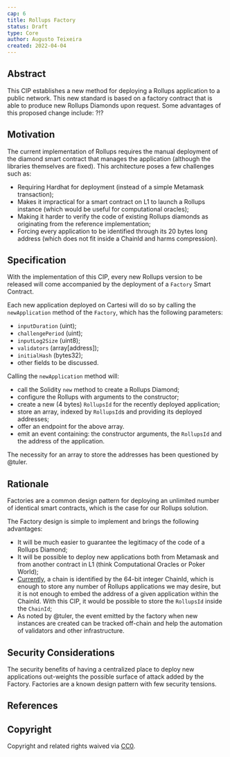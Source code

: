 ```yaml
---
cap: 6
title: Rollups Factory
status: Draft
type: Core
author: Augusto Teixeira
created: 2022-04-04
---
```


## Abstract

This CIP establishes a new method for deploying a Rollups application to a public network.
This new standard is based on  a factory contract that is able to produce new Rollups Diamonds upon request.
Some advantages of this proposed change include:
?!?

## Motivation

The current implementation of Rollups requires the manual deployment of the diamond smart contract that manages the application (although the libraries themselves are fixed).
This architecture poses a few challenges such as:
- Requiring Hardhat for deployment (instead of a simple Metamask transaction);
- Makes it impractical for a smart contract on L1 to launch a Rollups instance (which would be useful for computational oracles);
- Making it harder to verify the code of existing Rollups diamonds as originating from the reference implementation;
- Forcing every application to be identified through its 20 bytes long address (which does not fit inside a ChainId and harms compression).

## Specification

With the implementation of this CIP, every new Rollups version to be released will come accompanied by the deployment of a `Factory` Smart Contract.

Each new application deployed on Cartesi will do so by calling the `newApplication` method of the `Factory`, which has the following parameters:
- `inputDuration` (uint);
- `challengePeriod` (uint);
- `inputLog2Size` (uint8);
- `validators` (array[address]);
- `initialHash` (bytes32);
- other fields to be discussed.

Calling the `newApplication` method will:
- call the Solidity `new` method to create a Rollups Diamond;
- configure the Rollups with arguments to the constructor;
- create a new (4 bytes) `RollupsId` for the recently deployed application;
- store an array, indexed by `RollupsId`s and providing its deployed addresses;
- offer an endpoint for the above array.
- emit an event containing: the constructor arguments, the `RollupsId` and the address of the application.

The necessity for an array to store the addresses has been questioned by @tuler.

## Rationale

Factories are a common design pattern for deploying an unlimited number of identical smart contracts, which is the case for our Rollups solution.

The Factory design is simple to implement and brings the following advantages:
- It will be much easier to guarantee the legitimacy of the code of a Rollups Diamond;
- It will be possible to deploy new applications both from Metamask and from another contract in L1 (think Computational Oracles or Poker World);
- [Currently](https://github.com/ethereum/EIPs/issues/2294), a chain is identified by the 64-bit integer ChainId, which is enough to store any number of Rollups applications we may desire, but it is not enough to embed the address of a given application within the ChainId.
With this CIP, it would be possible to store the `RollupsId` inside the `ChainId`;
- As noted by @tuler, the event emitted by the factory when new instances are created can be tracked off-chain and help the automation of validators and other infrastructure.

## Security Considerations

The security benefits of having a centralized place to deploy new applications out-weights the possible surface of attack added by the Factory.
Factories are a known design pattern with few security tensions.

## References

[ChainId]: https://github.com/ethereum/EIPs/blob/master/EIPS/eip-155.md
[ChainId Limits]: https://github.com/ethereum/EIPs/issues/2294

## Copyright

Copyright and related rights waived via [CC0](https://creativecommons.org/publicdomain/zero/1.0/).

